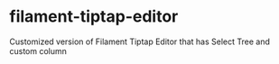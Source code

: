 # filament-tiptap-editor
Customized version of Filament Tiptap Editor that has Select Tree and custom column

